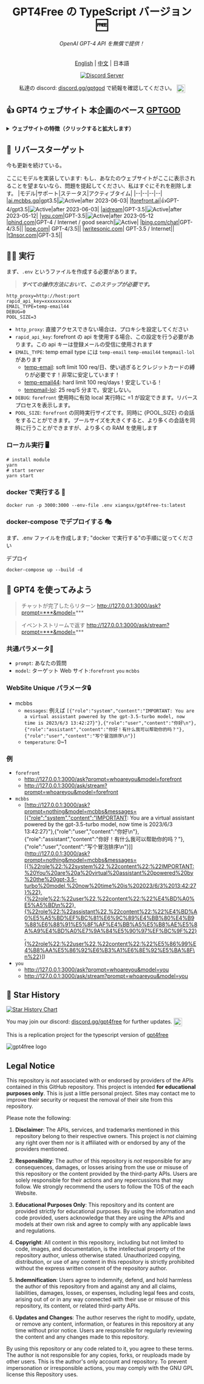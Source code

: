 <div align="center">

# GPT4Free の TypeScript バージョン 🆓
###### OpenAI GPT-4 API を無償で提供！
[English](README.md) | [中文](README_zh.md) | 日本語

[![Discord Server](https://discordapp.com/api/guilds/1115852499535020084/widget.png?style=banner2&count=true)](https://discord.gg/bbH68Kzm)
<p>私達の discord: <a href="https://discord.gg/bbH68Kzm">discord.gg/gptgod<a> で続報を確認してください。 <a href="https://discord.gg/bbH68Kzm"><img align="center" alt="gpt4free Discord" width="22px" src="https://raw.githubusercontent.com/peterthehan/peterthehan/master/assets/discord.svg" /></a></p>
</div>


## 👍 GPT4 ウェブサイト 本企画のベース [GPTGOD](http://gptgod.site)
<details>
<summary><strong>ウェブサイトの特徴（クリックすると拡大します）</strong></summary>

### GPTGOD サポート

- [x] Midjourney 史上最強の AI 描画システム。
- [x] Stable Diffusion
- [x] Claude
- [x] ChatGPT
- [x] インターネット接続可能な ChatGPT
- [x] wechat の AI ロボットを自分で作ろう

今後 2 週間で、GPTGOD の全コードをオープンソース化する予定です。もし必要であれば、このプロジェクトを見るか、私をフォローして通知を受け取ってください。
をフォローしてください。

なぜ今なのかというと、このプロジェクトにはまだいくつかの秘密設定が残っていて、それを削除する必要があるからです。
</details>

## 🚩 リバースターゲット

今も更新を続けている。

ここにモデルを実装しています:
もし、あなたのウェブサイトがここに表示されることを望まないなら、問題を提起してください、私はすぐにそれを削除します。
|モデル|サポート|ステータス|アクティブタイム|
|--|--|--|--|
|[ai.mcbbs.gq](https://ai.mcbbs.gq)|gpt3.5|![Active](https://img.shields.io/badge/Active-brightgreen)|after 2023-06-03|
|[forefront.ai](https://chat.forefront.ai)|👍GPT-4/gpt3.5|![Active](https://img.shields.io/badge/Active-brightgreen)|after 2023-06-03|
|[aidream](http://aidream.cloud)|GPT-3.5|![Active](https://img.shields.io/badge/Active-brightgreen)|after 2023-05-12|
|[you.com](you.com)|GPT-3.5|![Active](https://img.shields.io/badge/Active-brightgreen)|after 2023-05-12
|[phind.com](https://www.phind.com/)|GPT-4 / Internet / good search|![Active](https://img.shields.io/badge/Active-grey)|
|[bing.com/chat](bing.com/chat)|GPT-4/3.5||
|[poe.com](poe.com)| GPT-4/3.5||
|[writesonic.com](writesonic.com)| GPT-3.5 / Internet||
|[t3nsor.com](t3nsor.com)|GPT-3.5||

## 🏃‍♂️ 実行

まず、`.env` というファイルを作成する必要があります。
> ***すべての操作方法において、このステップが必要です。***

```env
http_proxy=http://host:port
rapid_api_key=xxxxxxxxxx
EMAIL_TYPE=temp-email44
DEBUG=0
POOL_SIZE=3
```

- `http_proxy`: 直接アクセスできない場合は、プロキシを設定してください
- `rapid_api_key`: forefront の api を使用する場合、この設定を行う必要があります。この api キーは登録メールの受信に使用されます
- `EMAIL_TYPE`: temp email type には `temp-email` `temp-email44` `tempmail-lol` があります
    - [temp-email](https://rapidapi.com/Privatix/api/temp-mail): soft limit 100 req/日、使い過ぎるとクレジットカードの縛りが必要です！非常に安定しています！
    - [temp-email44](https://rapidapi.com/calvinloveland335703-0p6BxLYIH8f/api/temp-mail44): hard limit 100 req/days！安定している！
    - [tempmail-lol](): 25 req/5 分まで。安定しない。
- `DEBUG`: `forefront` 使用時に有効 local 実行時に =1 が設定できます。リバースプロセスを表示します。
- `POOL_SIZE`: `forefront` の同時実行サイズです。同時に {POOL_SIZE} の会話をすることができます。プールサイズを大きくすると、より多くの会話を同時に行うことができますが、より多くの RAM を使用します

### ローカル実行 🖥️

```shell
# install module
yarn
# start server
yarn start
```

### docker で実行する 🐳

```
docker run -p 3000:3000 --env-file .env xiangsx/gpt4free-ts:latest
```

### docker-compose でデプロイする 🎭

まず、.env ファイルを作成します; "docker で実行する"の手順に従ってください

デプロイ

```
docker-compose up --build -d
```

## 🚀 GPT4 を使ってみよう

> チャットが完了したらリターン http://127.0.0.1:3000/ask?prompt=***&model=***

> イベントストリームで返す http://127.0.0.1:3000/ask/stream?prompt=***&model=***

 ### 共通パラメータ📝
- `prompt`: あなたの質問
- `model`: ターゲット Web サイト:`forefront` `you` `mcbbs`

 ### WebSite Unique パラメータ🔒
- mcbbs
    - `messages`: 例えば `[{"role":"system","content":"IMPORTANT: You are a virtual assistant powered by the gpt-3.5-turbo model, now time is 2023/6/3 13:42:27}"},{"role":"user","content":"你好\n"},{"role":"assistant","content":"你好！有什么我可以帮助你的吗？"},{"role":"user","content":"写个冒泡排序\n"}]`
    - `temperature`: 0~1

### 例
- `forefront`
    - http://127.0.0.1:3000/ask?prompt=whoareyou&model=forefront
    - http://127.0.0.1:3000/ask/stream?prompt=whoareyou&model=forefront
- `mcbbs`
    - [http://127.0.0.1:3000/ask?prompt=nothing&model=mcbbs&messages=[{"role":"system","content":"IMPORTANT: You are a virtual assistant powered by the gpt-3.5-turbo model, now time is 2023/6/3 13:42:27}"},{"role":"user","content":"你好\n"},{"role":"assistant","content":"你好！有什么我可以帮助你的吗？"},{"role":"user","content":"写个冒泡排序\n"}]](http://127.0.0.1:3000/ask?prompt=nothing&model=mcbbs&messages=[{%22role%22:%22system%22,%22content%22:%22IMPORTANT:%20You%20are%20a%20virtual%20assistant%20powered%20by%20the%20gpt-3.5-turbo%20model,%20now%20time%20is%202023/6/3%2013:42:27}%22},{%22role%22:%22user%22,%22content%22:%22%E4%BD%A0%E5%A5%BD\n%22},{%22role%22:%22assistant%22,%22content%22:%22%E4%BD%A0%E5%A5%BD%EF%BC%81%E6%9C%89%E4%BB%80%E4%B9%88%E6%88%91%E5%8F%AF%E4%BB%A5%E5%B8%AE%E5%8A%A9%E4%BD%A0%E7%9A%84%E5%90%97%EF%BC%9F%22},{%22role%22:%22user%22,%22content%22:%22%E5%86%99%E4%B8%AA%E5%86%92%E6%B3%A1%E6%8E%92%E5%BA%8F\n%22}])
- `you`
    - http://127.0.0.1:3000/ask?prompt=whoareyou&model=you
    - http://127.0.0.1:3000/ask/stream?prompt=whoareyou&model=you




## 🌟 Star History

[![Star History Chart](https://api.star-history.com/svg?repos=xiangsx/gpt4free-ts&type=Date)](https://star-history.com/#xiangsx/gpt4free-ts&&type=Date)

<p>You may join our discord: <a href="https://discord.com/invite/gpt4free">discord.gg/gpt4free<a> for further updates. <a href="https://discord.gg/gpt4free"><img align="center" alt="gpt4free Discord" width="22px" src="https://raw.githubusercontent.com/peterthehan/peterthehan/master/assets/discord.svg" /></a></p>

This is a replication project for the typescript version of [gpt4free](https://github.com/xtekky/gpt4free)

<img alt="gpt4free logo" src="https://user-images.githubusercontent.com/98614666/233799515-1a7cb6a3-b17f-42c4-956d-8d2a0664466f.png">

## Legal Notice <a name="legal-notice"></a>

This repository is _not_ associated with or endorsed by providers of the APIs contained in this GitHub repository. This
project is intended **for educational purposes only**. This is just a little personal project. Sites may contact me to
improve their security or request the removal of their site from this repository.

Please note the following:

1. **Disclaimer**: The APIs, services, and trademarks mentioned in this repository belong to their respective owners.
   This project is _not_ claiming any right over them nor is it affiliated with or endorsed by any of the providers
   mentioned.

2. **Responsibility**: The author of this repository is _not_ responsible for any consequences, damages, or losses
   arising from the use or misuse of this repository or the content provided by the third-party APIs. Users are solely
   responsible for their actions and any repercussions that may follow. We strongly recommend the users to follow the
   TOS of the each Website.

3. **Educational Purposes Only**: This repository and its content are provided strictly for educational purposes. By
   using the information and code provided, users acknowledge that they are using the APIs and models at their own risk
   and agree to comply with any applicable laws and regulations.

4. **Copyright**: All content in this repository, including but not limited to code, images, and documentation, is the
   intellectual property of the repository author, unless otherwise stated. Unauthorized copying, distribution, or use
   of any content in this repository is strictly prohibited without the express written consent of the repository
   author.

5. **Indemnification**: Users agree to indemnify, defend, and hold harmless the author of this repository from and
   against any and all claims, liabilities, damages, losses, or expenses, including legal fees and costs, arising out of
   or in any way connected with their use or misuse of this repository, its content, or related third-party APIs.

6. **Updates and Changes**: The author reserves the right to modify, update, or remove any content, information, or
   features in this repository at any time without prior notice. Users are responsible for regularly reviewing the
   content and any changes made to this repository.

By using this repository or any code related to it, you agree to these terms. The author is not responsible for any
copies, forks, or reuploads made by other users. This is the author's only account and repository. To prevent
impersonation or irresponsible actions, you may comply with the GNU GPL license this Repository uses.
